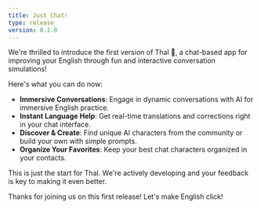 ```yaml
---
title: Just Chat!
type: release
version: 0.1.0
---
```


We're thrilled to introduce the first version of Thal 🐒, a chat-based app for improving your English through fun and interactive conversation simulations!

Here's what you can do now:

- **Immersive Conversations**: Engage in dynamic conversations with AI for immersive English practice.
- **Instant Language Help**: Get real-time translations and corrections right in your chat interface.
- **Discover & Create**: Find unique AI characters from the community or build your own with simple prompts.
- **Organize Your Favorites**: Keep your best chat characters organized in your contacts.

This is just the start for Thal. We're actively developing and your feedback is key to making it even better.

Thanks for joining us on this first release! Let's make English click!
